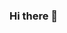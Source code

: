 ### Hi there 👋

<!--
**vogelansunette/vogelansunette** is a ✨ _special_ ✨ repository because its `README.md` (this file) appears on your GitHub profile.

Here are some ideas to get you started:

- 🔭 I’m currently working on Enterprise Data Catalogues
- 🌱 I’m currently learning GitHub and MS Purview
- 👯 I’m looking to collaborate on Enterprise Data Catalogues
- 🤔 I’m looking for help with Purview deployments
- 💬 Ask me about Data Architecture, Enterprise and Solution architecture
- 📫 How to reach me: ansunettevogel@gmail.com or ansunette.vogel@za.ey.com
- 😄 Pronouns: Her/She
- ⚡ Fun fact: I'm a building architect who transitioned into becoming an IT archtiect
-->
